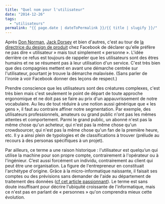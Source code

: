 ```yaml
---
title: "Quel nom pour l'utilisateur"
date: "2014-12-26"
tags:
  - "utilisateurs"
permalink: "{{ page.date | dateToPermalink }}/{{ title | slugify }}/"
---
```


Après [Don Norman](http://www.jnd.org/dn.mss/words_matter_talk_a.html), [Jack Dorsey](http://jacks.tumblr.com/post/33785796042/lets-reconsider-our-users) et bien d'autres, c'est au tour de [la directrice du design de produit](http://uk.businessinsider.com/facebook-says-it-has-dropped-the-term-users-and-has-an-empathy-team-2014-12) chez Facebook de déclarer qu'elle préfère ne pas dire « utilisateur » mais tout simplement « personne ». L'idée derrière ce refus est toujours de rappeler que les utilisateurs sont des êtres humains et ne se résument pas à leur utilisation d'un service. C'est très bien que des compagnies mettent en avant une démarche centrée sur l'utilisateur, pourtant je trouve la démarche malavisée. (Sans parler de l'ironie à voir Facebook donner des leçons de respect.)

Prendre conscience que les utilisateurs sont des créatures complexes, c'est très bien mais c'est seulement le point de départ de toute approche ergonomique et ne doit pas se faire au prix d'un appauvrissement de notre vocabulaire. Au lieu de tout réduire à une notion aussi générique que « les gens », il faut au contraire affiner notre segmentation. Par exemple, des utilisateurs professionnels, amateurs ou grand public n'ont pas les mêmes attentes et comportement. Parmi le grand public, un abonné n'est pas la même chose qu'un acheteur, qui n'est pas la même chose qu'un crowdsourcer, qui n'est pas la même chose qu'un fan de la première heure, etc. Il y a ainsi plein de typologies et de classifications à trouver (prélude au recours à des personas spécifiques à un projet).

Par ailleurs, ce terme a une raison historique : l'utilisateur est quelqu’un qui utilise la machine pour son propre compte, contrairement à l'opérateur ou à l'ingénieur. C’est aussi forcément un individu, contrairement au client qui peut être une organisation. La figure de l'entrepreneur en constituait l'archétype d'origine. Grâce à la micro-informatique naissante, il faisait ses comptes ou des prévisions sans demander de l'aide au département de traitement des données ([cf cet article passionnant](https://medium.com/backchannel/a-spreadsheet-way-of-knowledge-8de60af7146e)). Le terme est sans doute insuffisant pour décrire l'ubiquité croissante de l'informatique, mais ce n'est pas en parlant de « personnes » qu'on comprendra mieux cette évolution.
